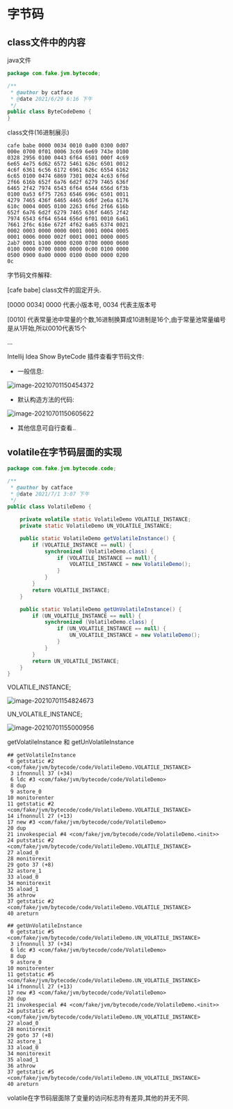 # 字节码

## class文件中的内容

java文件

~~~java
package com.fake.jvm.bytecode;

/**
 * @author by catface
 * @date 2021/6/29 6:16 下午
 */
public class ByteCodeDemo {
}
~~~

class文件(16进制展示)

~~~shell
cafe babe 0000 0034 0010 0a00 0300 0d07
000e 0700 0f01 0006 3c69 6e69 743e 0100
0328 2956 0100 0443 6f64 6501 000f 4c69
6e65 4e75 6d62 6572 5461 626c 6501 0012
4c6f 6361 6c56 6172 6961 626c 6554 6162
6c65 0100 0474 6869 7301 0024 4c63 6f6d
2f66 616b 652f 6a76 6d2f 6279 7465 636f
6465 2f42 7974 6543 6f64 6544 656d 6f3b
0100 0a53 6f75 7263 6546 696c 6501 0011
4279 7465 436f 6465 4465 6d6f 2e6a 6176
610c 0004 0005 0100 2263 6f6d 2f66 616b
652f 6a76 6d2f 6279 7465 636f 6465 2f42
7974 6543 6f64 6544 656d 6f01 0010 6a61
7661 2f6c 616e 672f 4f62 6a65 6374 0021
0002 0003 0000 0000 0001 0001 0004 0005
0001 0006 0000 002f 0001 0001 0000 0005
2ab7 0001 b100 0000 0200 0700 0000 0600
0100 0000 0700 0800 0000 0c00 0100 0000
0500 0900 0a00 0000 0100 0b00 0000 0200
0c
~~~

字节码文件解释:

[cafe babe] class文件的固定开头.

[0000 0034]  0000 代表小版本号, 0034 代表主版本号

[0010] 代表常量池中常量的个数,16进制换算成10进制是16个,由于常量池常量编号是从1开始,所以0010代表15个

...

Intellij Idea Show ByteCode 插件查看字节码文件:

* 一般信息:

![image-20210701150454372](https://tva1.sinaimg.cn/large/008i3skNly1gs1govzayjj310o0ro0xh.jpg)

* 默认构造方法的代码:

![image-20210701150605622](https://tva1.sinaimg.cn/large/008i3skNly1gs1gq6dl3kj30yr0u0wir.jpg)

* 其他信息可自行查看..

## volatile在字节码层面的实现

~~~java
package com.fake.jvm.bytecode.code;

/**
 * @author by catface
 * @date 2021/7/1 3:07 下午
 */
public class VolatileDemo {

    private volatile static VolatileDemo VOLATILE_INSTANCE;
    private static VolatileDemo UN_VOLATILE_INSTANCE;

    public static VolatileDemo getVolatileInstance() {
        if (VOLATILE_INSTANCE == null) {
            synchronized (VolatileDemo.class) {
                if (VOLATILE_INSTANCE == null) {
                    VOLATILE_INSTANCE = new VolatileDemo();
                }
            }
        }
        return VOLATILE_INSTANCE;
    }

    public static VolatileDemo getUnVolatileInstance() {
        if (UN_VOLATILE_INSTANCE == null) {
            synchronized (VolatileDemo.class) {
                if (UN_VOLATILE_INSTANCE == null) {
                    UN_VOLATILE_INSTANCE = new VolatileDemo();
                }
            }
        }
        return UN_VOLATILE_INSTANCE;
    }
}
~~~

VOLATILE_INSTANCE;

![image-20210701154824673](https://tva1.sinaimg.cn/large/008i3skNly1gs1hz76g2uj312o0hadhw.jpg)

UN_VOLATILE_INSTANCE;

![image-20210701155000956](https://tva1.sinaimg.cn/large/008i3skNly1gs1hzqfiydj311m0a6dho.jpg)

getVolatileInstance 和 getUnVolatileInstance

~~~shell
## getVolatileInstance
 0 getstatic #2 <com/fake/jvm/bytecode/code/VolatileDemo.VOLATILE_INSTANCE>
 3 ifnonnull 37 (+34)
 6 ldc #3 <com/fake/jvm/bytecode/code/VolatileDemo>
 8 dup
 9 astore_0
10 monitorenter
11 getstatic #2 <com/fake/jvm/bytecode/code/VolatileDemo.VOLATILE_INSTANCE>
14 ifnonnull 27 (+13)
17 new #3 <com/fake/jvm/bytecode/code/VolatileDemo>
20 dup
21 invokespecial #4 <com/fake/jvm/bytecode/code/VolatileDemo.<init>>
24 putstatic #2 <com/fake/jvm/bytecode/code/VolatileDemo.VOLATILE_INSTANCE>
27 aload_0
28 monitorexit
29 goto 37 (+8)
32 astore_1
33 aload_0
34 monitorexit
35 aload_1
36 athrow
37 getstatic #2 <com/fake/jvm/bytecode/code/VolatileDemo.VOLATILE_INSTANCE>
40 areturn

## getUnVolatileInstance
 0 getstatic #5 <com/fake/jvm/bytecode/code/VolatileDemo.UN_VOLATILE_INSTANCE>
 3 ifnonnull 37 (+34)
 6 ldc #3 <com/fake/jvm/bytecode/code/VolatileDemo>
 8 dup
 9 astore_0
10 monitorenter
11 getstatic #5 <com/fake/jvm/bytecode/code/VolatileDemo.UN_VOLATILE_INSTANCE>
14 ifnonnull 27 (+13)
17 new #3 <com/fake/jvm/bytecode/code/VolatileDemo>
20 dup
21 invokespecial #4 <com/fake/jvm/bytecode/code/VolatileDemo.<init>>
24 putstatic #5 <com/fake/jvm/bytecode/code/VolatileDemo.UN_VOLATILE_INSTANCE>
27 aload_0
28 monitorexit
29 goto 37 (+8)
32 astore_1
33 aload_0
34 monitorexit
35 aload_1
36 athrow
37 getstatic #5 <com/fake/jvm/bytecode/code/VolatileDemo.UN_VOLATILE_INSTANCE>
40 areturn
~~~

volatile在字节码层面除了变量的访问标志符有差异,其他的并无不同.

